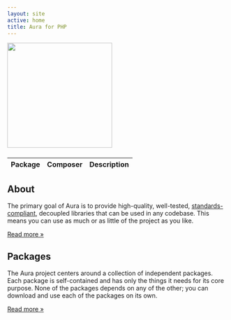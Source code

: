 ```yaml
---
layout: site
active: home
title: Aura for PHP
---
```


<div class="hero-unit">
    <div class="hero-logo">
        <img src="img/aura-logo-black.png" width="240" height="240" />
        <h3><script>
            var adjectives = [
                "powerful",
                "independent",
                "sharp",
                "high-quality",
                "reliable",
                "well-tested"
            ];
            var adjLower = adjectives[Math.floor(adjectives.length * Math.random())];
            var adjUpper = adjLower[0].toUpperCase() + adjLower.slice(1);
            document.write(adjUpper + ' tools for ' + adjLower + ' developers.');
        </script></h3>
    </div>
</div>

<div class="row">
    <div class="span12">
        <table id="packages">
            <thead><tr>
                <th>Package</th>
                <th>Composer</th>
                <th>Description</th>
            </tr></thead>
        </table>
        <script>
            $.getJSON('packages.json', function (packages) {
                var items = [];
                $.each(packages, function (name, info) {
                    var readmeLink = '<a href="' + info.github + '">' + name + '</a>';
                    var releaseLink = '<a href="' + info.releases + '">' + info.version + '</a>';
                    var packagistLink = '<a href="' + info.packagist + '">' + info.composer + '</a>';
                    items.push(
                        "<tr>"
                        + "<td>" + readmeLink + " " + releaseLink + "</td>"
                        + "<td>" + packagistLink + "</td>"
                        + "<td>" + info.description + "</td>"
                        + "</tr>"
                    );
                });
                $("<tbody />", {
                    html: items.join("")
                }).appendTo("#packages");
            });
        </script>
    </div>
</div>


<div class="row">
    <div class="span6">
        <h2>About</h2>
        <p>
            The primary goal of Aura is to provide high-quality, well-tested,
            <a href="http://php-fig.org">standards-compliant</a>, decoupled
            libraries that can be used in any codebase. This means you can use
            as much or as little of the project as you like.
        </p>
        <p><a class="btn" href="/about">Read more &raquo;</a></p>
    </div>
    <div class="span6">
        <h2>Packages</h2>
        <p>
            The Aura project centers around a collection of independent
            packages. Each package is self-contained and has only the things
            it needs for its core purpose. None of the packages depends on any
            of the other; you can download and use each of the packages on its
            own.
        </p>
        <p><a class="btn" href="/packages">Read more &raquo;</a></p>
    </div>
    <!-- <div class="span4">
        <h2>Framework</h2>
        <p>
            Aura has enough libraries to form a full-stack framework of its
            own. A system repository is available to incorporate them all into
            a coherent framework for application development.
        </p>
        <p><a class="btn" href="/framework">Read more &raquo;</a></p>
    </div> -->
</div>
